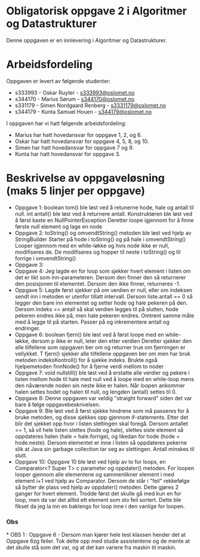 # Obligatorisk oppgave 2 i Algoritmer og Datastrukturer

Denne oppgaven er en innlevering i Algoritmer og Datastrukturer. 

# Arbeidsfordeling

Oppgaven er levert av følgende studenter:
* s333993 - Oskar Ruyter - s333993@oslomet.no
* s344170 - Marius Sørum - s344170@oslomet.no
* s331179 - Simen Nordgaard Renberg - s3331179@oslomet.no
* s344179 - Kunta Samuel Houen - s344179@oslomet.no

I oppgaven har vi hatt følgende arbeidsfordeling:
* Marius har hatt hovedansvar for oppgave 1, 2, og 6. 
* Oskar har hatt hovedansvar for oppgave 4, 5, 8, og 10. 
* Simen har hatt hovedansvar for oppgave 7 og 9. 
* Kunta har hatt hovedansvar for oppgave 3.

# Beskrivelse av oppgaveløsning (maks 5 linjer per oppgave)

* Oppgave 1: boolean tom() ble løst ved å retunerne hode, hale og antall til null.
int antall() ble løst ved å returnere antall.
Konstruktøren ble løst ved å først kaste en NullPointerException
Deretter loope igjennom for å finne første null element og lage en node
* Oppgave 2: toString() og omvendtString() metoden ble løst ved hjelp av StringBuilder
Starter på hode i toString() og på hale i omvendtString()
Looper igjennom med en while-løkke og hvis node ikke er null, modifiseres de. 
De modifiseres og hopper til neste i toString() og til forrige i omvendtString()
* Oppgave 3:
* Oppgave 4: Jeg lagde en for loop som sjekker hvert element i listen om det er likt som inn-parameteren. Dersom den finner den så returnerer den posisjonen til elementet. Dersom den ikke finner, returneres -1. 
* Oppgave 5: Lagde først sjekker på om verdien er null, eller om indeksen sendt inn i metoden er utenfor tillatt intervall. Dersom liste.antall == 0 så legger den bare inn elementet og setter hode og hale pekeren på den. Dersom indeks == antall så skal verdien legges til på slutten, hode pekeren endres ikke på, men hale pekeren endres. Omtrent samme måte med å legge til på starten. Passer på og inkrementere antall og endringer. 
* Oppgave 6: boolean fjern() ble løst ved å først loope med en while-løkke, dersom p ikke er null, leter den etter verdien
Deretter sjekker den alle tilfellene som oppgaven ber om og returner true om fjerningen er vellykket.
T fjern() sjekker alle tilfellene oppgaven ber om men har bruk metoden indeksKontroll() for å sjekke indeks.
Brukte også hjelpemetoden finnNode() for å fjerne verdi mellom to noder
* Oppgave 7: void nullstill() ble løst ved å erstatte alle verdier og pekere i listen mellom hode til hale med null ved å loope med en while-loop mens den nåværende noden sin neste ikke er halen. Når loopen ankommer halen settes hodet og halen til null, og lengden (antall) settes til 0.
* Oppgave 8: Denne oppgaven var veldig "straight forward" siden det var bare å følge oppgavebeskrivelsen. 
* Oppgave 9: Ble løst ved å først sjekke hindrene som må passeres for å bruke metoden, og disse sjekkes opp gjennom if-statements. Etter det blir det sjekket opp hvor i listen slettingen skal foregå. Dersom antallet == 1, så vil hele listen slettes (hode og hale), slettes siste element så oppdateres halen (hale = hale.forrige), og likedan for hode (hode = hode.neste). Dersom elementet er inne i listen så oppdateres pekerne slik at Java sin garbage collection tar seg av slettingen. Antall minskes til slutt.
* Oppgave 10: Oppgave 10 ble løst ved hjelp av to for loops, en Comparator<? Super T> c parameter og oppdater() metoden. For loopen looper gjennom alle elementene og sammenlikner element i med element i+1 ved hjelp av Comparator. Dersom de står i "feil" rekkefølge så bytter de plass ved hjelp av oppdater() metoden. Dette gjøres 2 ganger for hvert element. Trodde først det skulle gå med kun en for loop, men da var det alltid ett element som sto feil sortert. Dette ble fikset da jeg la inn en baklengs for loop inne i den vanlige for loopen.


<h3>Obs</h3>
* OBS 1 : Oppgave 6 - Dersom man kjører hele test klassen hender det at Oppgave 6zg feiler. Tok dette opp med studie assistentene og de mente at det skulle stå som det var, og at det kan variere fra maskin til maskin.
